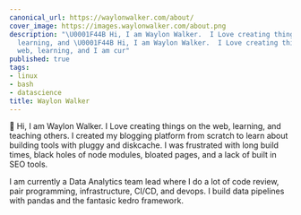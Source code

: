 ```yaml
---
canonical_url: https://waylonwalker.com/about/
cover_image: https://images.waylonwalker.com/about.png
description: "\U0001F44B Hi, I am Waylon Walker.  I Love creating things on the web,
  learning, and \U0001F44B Hi, I am Waylon Walker.  I Love creating things on the
  web, learning, and I am cur"
published: true
tags:
- linux
- bash
- datascience
title: Waylon Walker
---
```


👋 Hi, I am Waylon Walker.  I Love creating things on the web, learning, and
teaching others.  I created my blogging platform from scratch to learn about building tools with pluggy and diskcache.  I was frustrated with long build times, black holes of node modules, bloated pages, and a lack of built in SEO tools.

I am currently a Data Analytics team lead where I do a lot of code review, pair programming, infrastructure, CI/CD, and devops.  I build data pipelines with pandas and the fantasic kedro framework.
